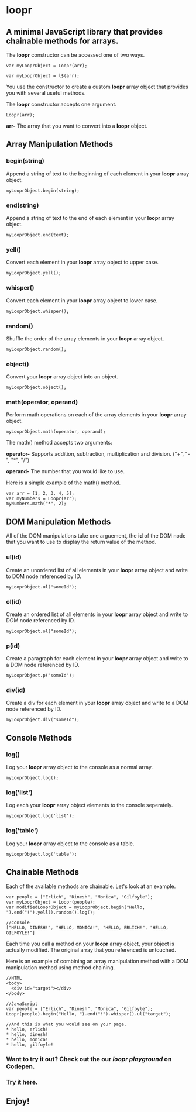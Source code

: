 # loopr
## A minimal JavaScript library that provides chainable methods for arrays.

The **loopr** constructor can be accessed one of two ways.

```
var myLooprObject = Loopr(arr);
```

```
var myLooprObject = l$(arr);
```

You use the constructor to create a custom **loopr** array object that provides you with several useful methods. 

The **loopr** constructor accepts one argument.

```
Loopr(arr);
```

**arr-** The array that you want to convert into a **loopr** object.

## Array Manipulation Methods

### begin(string)
Append a string of text to the beginning of each element in your **loopr** array object.

```
myLooprObject.begin(string);
```

### end(string)
Append a string of text to the end of each element in your **loopr** array object.

```
myLooprObject.end(text);
```

### yell()
Convert each element in your **loopr** array object to upper case.

```
myLooprObject.yell();
```

### whisper()
Convert each element in your **loopr** array object to lower case.

```
myLooprObject.whisper();
```
### random()
Shuffle the order of the array elements in your **loopr** array object.

```
myLooprObject.random();
```

### object()
Convert your **loopr** array object into an object.

```
myLooprObject.object();
```
### math(operator, operand)
Perform math operations on each of the array elements in your **loopr** array object. 

```
myLooprObject.math(operator, operand);
```

The math() method accepts two arguments:

**operator-** Supports addition, subtraction, multiplication and division. ("+", "-", "*", "/")

**operand-** The number that you would like to use. 

Here is a simple example of the math() method.

```
var arr = [1, 2, 3, 4, 5];
var myNumbers = Loopr(arr);
myNumbers.math("*", 2);
```

## DOM Manipulation Methods
All of the DOM manipulations take one arguement, the **id** of the DOM node that you want to use to display the return value of the method. 

### ul(id)
Create an unordered list of all elements in your **loopr** array object and write to DOM node referenced by ID.

```
myLooprObject.ul("someId");
```

### ol(id)
Create an ordered list of all elements in your **loopr** array object and write to DOM node referenced by ID.

```
myLooprObject.ol("someId");
```

### p(id)
Create a paragraph for each element in your **loopr** array object and write to a DOM node referenced by ID.

```
myLooprObject.p("someId");
```

### div(id)
Create a div for each element in your **loopr** array object and write to a DOM node referenced by ID.

```
myLooprObject.div("someId");
```

## Console Methods

### log()
Log your **loopr** array object to the console as a normal array.

```
myLooprObject.log();
```

### log('list')
Log each your **loopr** array object elements to the console seperately. 

```
myLooprObject.log('list');
```

### log('table')
Log your **loopr** array object to the console as a table.

```
myLooprObject.log('table');
```

## Chainable Methods
Each of the available methods are chainable. Let's look at an example.

```
var people = ["Erlich", "Dinesh", "Monica", "Gilfoyle"];
var myLooprObject = Loopr(people);
var modifiedLooprObject = myLooprObject.begin("Hello, ").end("!").yell().random().log();

//console
["HELLO, DINESH!", "HELLO, MONICA!", "HELLO, ERLICH!", "HELLO, GILFOYLE!"]
```

Each time you call a method on your **loopr** array object, your object is actually modified. The original array that you referenced is untouched. 

Here is an example of combining an array manipulation method with a DOM manipulation method using method chaining. 

```
//HTML
<body>
  <div id="target"></div>
</body>

//JavaScript
var people = ["Erlich", "Dinesh", "Monica", "Gilfoyle"];
Loopr(people).begin("Hello, ").end("!").whisper().ul("target");

//And this is what you would see on your page.
* hello, erlich!
* hello, dinesh!
* hello, monica!
* hello, gilfoyle!
```

### Want to try it out? Check out the our *loopr playground* on Codepen.

### [Try it here.](http://codepen.io/jutin/pen/WxWmZk)

## Enjoy!


